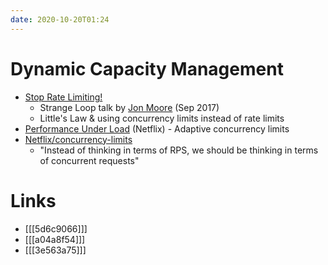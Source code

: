 ```yaml
---
date: 2020-10-20T01:24
---
```


# Dynamic Capacity Management
- [Stop Rate Limiting!](https://thestrangeloop.com/2017/stop-rate-limiting-capacity-management-done-right.html)
  - Strange Loop talk by [Jon Moore](https://blog.jonm.dev) (Sep 2017) 
  - Little's Law & using concurrency limits instead of rate limits
- [Performance Under Load](https://medium.com/@NetflixTechBlog/performance-under-load-3e6fa9a60581) (Netflix) - Adaptive concurrency limits
- [Netflix/concurrency-limits](https://github.com/Netflix/concurrency-limits)
  - "Instead of thinking in terms of RPS, we should be thinking in terms of concurrent requests"

# Links
- [[[5d6c9066]]]
- [[[a04a8f54]]]
- [[[3e563a75]]]
